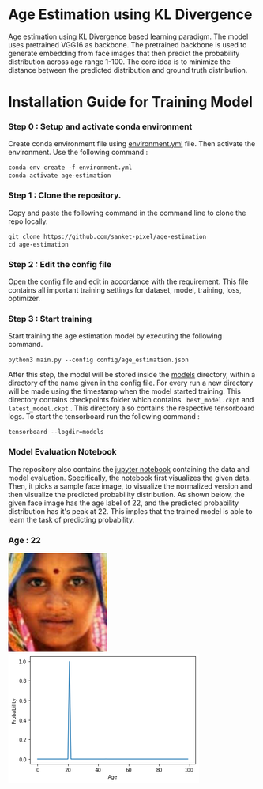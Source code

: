 # Age Estimation using KL Divergence 
Age estimation using KL Divergence based learning paradigm. The model uses pretrained VGG16 as backbone.
The pretrained backbone is used to generate embedding from face images that then predict the probability distribution across age range 1-100.
The core idea is to minimize the distance between the predicted distribution and ground truth distribution.

# Installation Guide for Training Model
### Step 0 : Setup and activate conda environment
Create conda environment file using [environment.yml](environment.yml) file. Then activate the environment.
Use the following command :
```angular2html
conda env create -f environment.yml
conda activate age-estimation
```

### Step 1 : Clone the repository.
Copy and paste the following command in the command line to clone the repo locally.
```angular2html
git clone https://github.com/sanket-pixel/age-estimation
cd age-estimation
```
### Step 2 : Edit the config file
Open the [config file](config/age_estimation.json) and edit in accordance with the requirement.
This file contains all important training settings for dataset, model, training, loss, optimizer.

### Step 3 : Start training
Start training the age estimation model by executing the following command.
```angular2html
python3 main.py --config config/age_estimation.json 
```

After this step, the model will be stored inside the [models](models) directory,
within a directory of the name given in the config file. For every run a new directory will be made using the timestamp when the model started training.
This directory contains checkpoints folder which contains ``` best_model.ckpt``` and ```latest_model.ckpt``` . This directory also contains the respective tensorboard logs.
To start the tensorboard run the following command :
```angular2html
tensorboard --logdir=models
```

### Model Evaluation Notebook
The repository also contains the [jupyter notebook](notebooks/model-analytics.ipynb) containing the data
and model evaluation. Specifically, the notebook first visualizes the given data. Then, it picks a sample face image,
to visualize the normalized version and then visualize the predicted probability distribution.
As shown below, the given face image has the age label of 22, and the predicted probability distribution has it's peak at 22.
This imples that the trained model is able to learn the task of predicting probability.

### Age : 22
<p align="left">
  <img src="data/sample.jpg" />
  <img src="data/distribution.png" />
</p>

